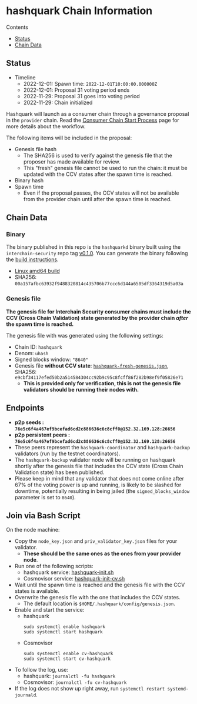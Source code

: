 # hashquark Chain Information

Contents

* [Status](#status)
* [Chain Data](#chain-data)

## Status

* Timeline
  * 2022-12-01: Spawn time: `2022-12-01T10:00:00.000000Z`
  * 2022-12-01: Proposal 31 voting period ends
  * 2022-11-29: Proposal 31 goes into voting period
  * 2022-11-29: Chain initialized

Hashquark will launch as a consumer chain through a governance proposal in the `provider` chain. Read the [Consumer Chain Start Process](/docs/Consumer-Chain-Start-Process.md) page for more details about the workflow.

The following items will be included in the proposal:
* Genesis file hash
  * The SHA256 is used to verify against the genesis file that the proposer has made available for review.
  * This "fresh" genesis file cannot be used to run the chain: it must be updated with the CCV states after the spawn time is reached.
* Binary hash
* Spawn time
  * Even if the proposal passes, the CCV states will not be available from the provider chain until after the spawn time is reached.

## Chain Data

### Binary

The binary published in this repo is the `hashquarkd` binary built using the `interchain-security` repo tag [v0.1.0](https://github.com/HashQuark-Research1/hashquark-ics-testnet/releases/tag/v0.1.0). You can generate the binary following the [build instructions](https://github.com/HashQuark-Research1/hashquark-ics-testnet).

  * [Linux amd64 build](hashquarkd)
  * SHA256: `00a157afbc63932f9488320814c435706b77ccc6d144a6505df3364319d5a03a`

### Genesis file

**The genesis file for Interchain Security consumer chains must include the CCV (Cross Chain Validation) state generated by the provider chain _after_ the spawn time is reached.**

The genesis file with was generated using the following settings:

* Chain ID: `hashquark`
* Denom: `uhash`
* Signed blocks window: `"8640"`
* Genesis file **without CCV state**: [`hashquark-fresh-genesis.json`](hashquark-fresh-genesis.json), SHA256: `e9cbf34117efed50b2a514584304cc92b9c95c8fcff86f282b98ef9f05826e71`
  * **This is provided only for verification, this is not the genesis file validators should be running their nodes with.**

## Endpoints

* **p2p seeds : `76e5c6f4a467ef9bcefad6cd2c886636c6c8cff0@152.32.169.128:26656`**
* **p2p persistent peers : `76e5c6f4a467ef9bcefad6cd2c886636c6c8cff0@152.32.169.128:26656`**
* These peers represent the `hashquark-coordinator` and `hashquark-backup` validators (run by the testnet coordinators). 
* The `hashquark-backup` validator node will be running on hashquark shortly after the genesis file that includes the CCV state (Cross Chain Validation state) has been published.
* Please keep in mind that any validator that does not come online after 67% of the voting power is up and running, is likely to be slashed for downtime, potentially resulting in being jailed (the `signed_blocks_window` parameter is set to `8640`).

## Join via Bash Script

On the node machine:
- Copy the `node_key.json` and `priv_validator_key.json` files for your validator.
  - **These should be the same ones as the ones from your provider node**.
- Run one of the following scripts:
  - hashquark service: [hashquark-init.sh](hashquark-init.sh)
  - Cosmovisor service: [hashquark-init-cv.sh](hashquark-init-cv.sh)
- Wait until the spawn time is reached and the genesis file with the CCV states is available.
- Overwrite the genesis file with the one that includes the CCV states.
  - The default location is `$HOME/.hashquark/config/genesis.json`.
- Enable and start the service:
  - hashquark
    ```
    sudo systemctl enable hashquark
    sudo systemctl start hashquark
    ```
  - Cosmovisor
    ```
    sudo systemctl enable cv-hashquark
    sudo systemctl start cv-hashquark
    ```
- To follow the log, use:
  - hashquark: `journalctl -fu hashquark`
  - Cosmovisor: `journalctl -fu cv-hashquark`
- If the log does not show up right away, run `systemctl restart systemd-journald`.
